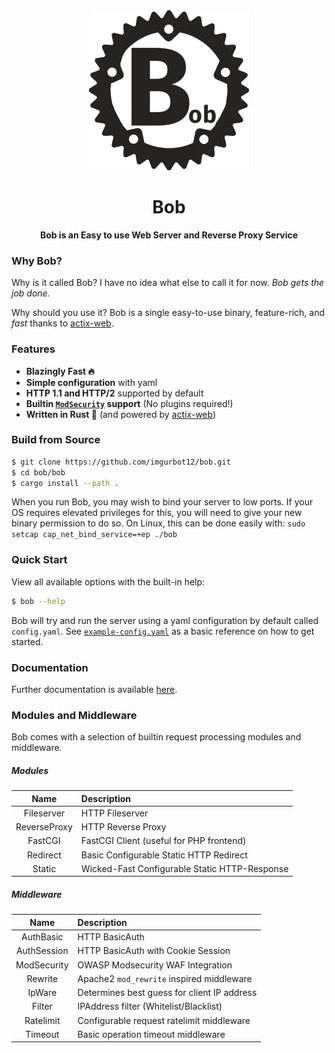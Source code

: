 <div align="center">
  <img
    src="./bob/doc/img/logo.png"
    onerror="this.onerror=null; this.src='../img/logo.png'"
    width="256" height="256" />
  <h1>Bob</h1>
  <p>
    <strong>Bob is an Easy to use Web Server and Reverse Proxy Service</strong>
  </p>

</div>

### Why Bob?

Why is it called Bob? I have no idea what else to call it for now.
_Bob gets the job done._

Why should you use it? Bob is a single easy-to-use binary, feature-rich,
and _fast_ thanks to [actix-web](https://actix.rs/).

### Features

- **Blazingly Fast 🔥**
- **Simple configuration** with yaml
- **HTTP 1.1 and HTTP/2** supported by default
- **Builtin [`ModSecurity`](https://modsecurity.org/) support** (No plugins required!)
- **Written in Rust 🦀** (and powered by [actix-web](https://actix.rs/))

### Build from Source

```bash
$ git clone https://github.com/imgurbot12/bob.git
$ cd bob/bob
$ cargo install --path .
```

When you run Bob, you may wish to bind your server to low ports. If your
OS requires elevated privileges for this, you will need to give your new
binary permission to do so. On Linux, this can be done easily
with: `sudo setcap cap_net_bind_service=+ep ./bob`

### Quick Start

View all available options with the built-in help:

```bash
$ bob --help
```

Bob will try and run the server using a yaml configuration by
default called `config.yaml`.
See [`example-config.yaml`](https://github.com/imgurbot12/bob/blob/master/example-config.yaml)
as a basic reference on how to get started.

### Documentation

Further documentation is available [here](https://imgurbot12.github.io/bob/).

### Modules and Middleware

Bob comes with a selection of builtin request processing modules and middleware.

##### Modules

| Name         | Description                                   |
| :----------: | :-------------------------------------------- |
| Fileserver   | HTTP Fileserver                               |
| ReverseProxy | HTTP Reverse Proxy                            |
| FastCGI      | FastCGI Client (useful for PHP frontend)      |
| Redirect     | Basic Configurable Static HTTP Redirect       |
| Static       | Wicked-Fast Configurable Static HTTP-Response |

##### Middleware

| Name        | Description                                 |
| :---------: | :------------------------------------------ |
| AuthBasic   | HTTP BasicAuth                              |
| AuthSession | HTTP BasicAuth with Cookie Session          |
| ModSecurity | OWASP Modsecurity WAF Integration           |
| Rewrite     | Apache2 `mod_rewrite` inspired middleware   |
| IpWare      | Determines best guess for client IP address |
| Filter      | IPAddress filter (Whitelist/Blacklist)      |
| Ratelimit   | Configurable request ratelimit middleware   |
| Timeout     | Basic operation timeout middleware          |
